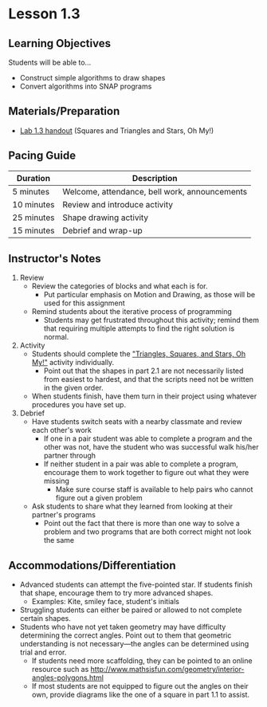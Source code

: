 <!--- REVISED -->
# Lesson 1.3

## Learning Objectives

Students will be able to...
* Construct simple algorithms to draw shapes
* Convert algorithms into SNAP programs

## Materials/Preparation
* [Lab 1.3 handout](lab_13.md) (Squares and Triangles and Stars, Oh My!)


## Pacing Guide

| Duration | Description |
| -- | -- |
| 5 minutes | Welcome, attendance, bell work, announcements   |
|10 minutes | Review and introduce activity |
|25 minutes| Shape drawing activity|
|15 minutes |Debrief and wrap-up|



## Instructor's Notes

1. Review
    * Review the categories of blocks and what each is for.
        * Put particular emphasis on Motion and Drawing, as those will be used for this assignment
    * Remind students about the iterative process of programming
        * Students may get frustrated throughout this activity; remind them that requiring multiple attempts to find the right solution is normal.
2. Activity
    * Students should complete the ["Triangles, Squares, and Stars, Oh My!"](lab_13.md) activity individually.
        * Point out that the shapes in part 2.1 are not necessarily listed from easiest to hardest, and that the scripts need not be written in the given order.
    * When students finish, have them turn in their project using whatever procedures you have set up.
3. Debrief
    * Have students switch seats with a nearby classmate and review each other's work
        * If one in a pair student was able to complete a program and the other was not, have the student who was successful walk his/her partner through
        * If neither student in a pair was able to complete a program, encourage them to work together to figure out what they were missing
            * Make sure course staff is available to help pairs who cannot figure out a given problem
    * Ask students to share what they learned from looking at their partner's programs
        * Point out the fact that there is more than one way to solve a problem and two programs that are both correct might not look the same

## Accommodations/Differentiation
* Advanced students can attempt the five-pointed star. If students finish that shape, encourage them to try more advanced shapes.
  * Examples: Kite, smiley face, student's initials
* Struggling students can either be paired or allowed to not complete certain shapes.
* Students who have not yet taken geometry may have difficulty determining the correct angles. Point out to them that geometric understanding is not necessary—the angles can be determined using trial and error.
    * If students need more scaffolding, they can be pointed to an online resource such as http://www.mathsisfun.com/geometry/interior-angles-polygons.html
    * If most students are not equipped to figure out the angles on their own, provide diagrams like the one of a square in part 1.1 to assist.
